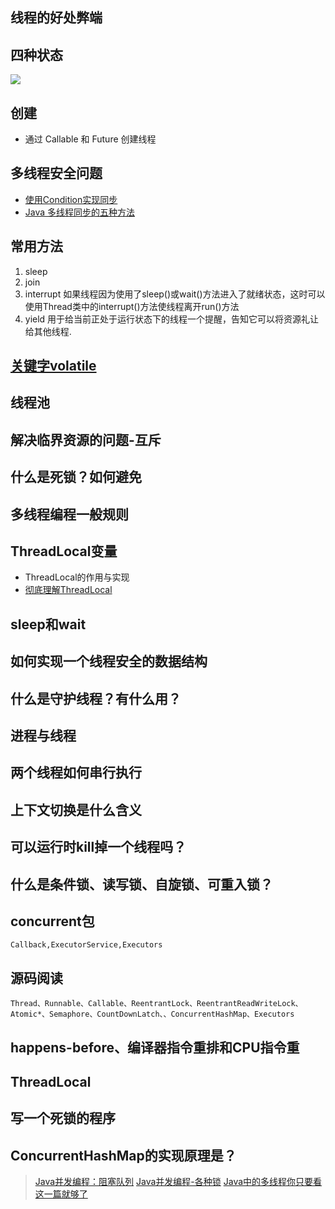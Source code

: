 ## 线程的好处弊端

## 四种状态
![](https://images2018.cnblogs.com/blog/1018770/201803/1018770-20180326213758422-1099741618.png)

## 创建
- 通过 Callable 和 Future 创建线程

## 多线程安全问题
- [使用Condition实现同步](例：使用Condition实现同步.md)
- [Java 多线程同步的五种方法](http://www.codeceo.com/article/java-multi-thread-sync.html)

## 常用方法
1. sleep
2. join
3. interrupt 如果线程因为使用了sleep()或wait()方法进入了就绪状态，这时可以使用Thread类中的interrupt()方法使线程离开run()方法
4. yield 用于给当前正处于运行状态下的线程一个提醒，告知它可以将资源礼让给其他线程.

## [关键字volatile](关键字volatile.md)

## 线程池

## 解决临界资源的问题-互斥

## 什么是死锁？如何避免

## 多线程编程一般规则

## ThreadLocal变量
*    ThreadLocal的作用与实现
*    [彻底理解ThreadLocal](https://my.oschina.net/lichhao/blog/111362)

##  sleep和wait

##  如何实现一个线程安全的数据结构

## 什么是守护线程？有什么用？

## 进程与线程

## 两个线程如何串行执行

## 上下文切换是什么含义

## 可以运行时kill掉一个线程吗？

## 什么是条件锁、读写锁、自旋锁、可重入锁？

## concurrent包
`Callback,ExecutorService,Executors`

## 源码阅读	
`Thread、Runnable、Callable、ReentrantLock、ReentrantReadWriteLock、Atomic*、Semaphore、CountDownLatch、、ConcurrentHashMap、Executors`

## happens-before、编译器指令重排和CPU指令重	

## ThreadLocal	

## 写一个死锁的程序	

##  ConcurrentHashMap的实现原理是？

> [Java并发编程：阻塞队列](https://www.cnblogs.com/dolphin0520/p/3932906.html)
> [Java并发编程-各种锁](https://www.cnblogs.com/huangjuncong/p/8542008.html)
> [Java中的多线程你只要看这一篇就够了](https://www.jianshu.com/p/40d4c7aebd66)


